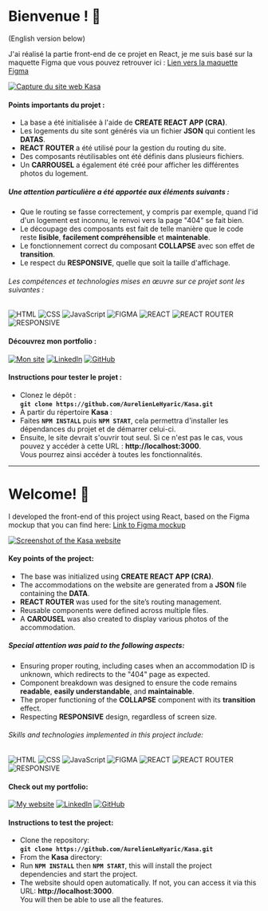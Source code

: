 # Bienvenue ! 👋
(English version below)


J'ai réalisé la partie front-end de ce projet en React, je me suis basé sur la maquette Figma que vous pouvez retrouver ici :
<a href='https://www.figma.com/design/BClyU6CCokjcMTCKhLFo5v/Kasa_FR?node-id=0-1&node-type=canvas&t=0hRd2uMgGN9qemq1-0' target="_blank">Lien vers la maquette Figma</a>

[<a href="[https://aurelienlehyaric.com/images/kasa/cover.jpg](https://aurelienlehyaric.com/images/kasa/cover.jpg)/" target="_blank">
  <img src="https://aurelienlehyaric.com/images/kasa/cover.jpg" alt="Capture du site web Kasa" />
</a>](https://aurelienlehyaric.com/images/kasa/cover.jpg)

#### Points importants du projet :
- La base a été initialisée à l'aide de **CREATE REACT APP (CRA)**.
- Les logements du site sont générés via un fichier **JSON** qui contient les **DATAS**.
- **REACT ROUTER** a été utilisé pour la gestion du routing du site.
- Des composants réutilisables ont été définis dans plusieurs fichiers.
- Un **CARROUSEL** a également été créé pour afficher les différentes photos du logement.

##### Une attention particulière a été apportée aux éléments suivants :
- Que le routing se fasse correctement, y compris par exemple, quand l'id d'un logement est inconnu, le renvoi vers la page "404" se fait bien.
- Le découpage des composants est fait de telle manière que le code reste **lisible**, **facilement compréhensible** et **maintenable**.
- Le fonctionnement correct du composant **COLLAPSE** avec son effet de **transition**.
- Le respect du **RESPONSIVE**, quelle que soit la taille d'affichage.

###### Les compétences et technologies mises en œuvre sur ce projet sont les suivantes :

![HTML](https://img.shields.io/badge/HTML-%23FFac45.svg?&style=for-the-badge&logo=html5&logoColor=white&color=orange)
![CSS](https://img.shields.io/badge/CSS-%23FFac45.svg?&style=for-the-badge&logo=css3&logoColor=white&color=blue)
![JavaScript](https://img.shields.io/badge/JAVASCRIPT-%23FFac45.svg?&style=for-the-badge&logo=javascript&logoColor=white&color=yellow)
![FIGMA](https://img.shields.io/badge/Figma-F24E1E?style=for-the-badge&logo=figma&logoColor=white)
![REACT](https://img.shields.io/badge/React-005C84?style=for-the-badge&logo=react&logoColor=white)
![REACT ROUTER](https://img.shields.io/badge/React_Router-CA4245?style=for-the-badge&logo=react-router&logoColor=white)
![RESPONSIVE](https://img.shields.io/badge/RESPONSIVE-18A303?&style=for-the-badge&logo=RESPONSIVE&logoColor=white&color=18A303)


#### Découvrez mon portfolio :
[![Mon site](https://img.shields.io/badge/website-000000?style=for-the-badge&logo=About.me&logoColor=white)](https://www.aurelienlehyaric.com)
[![LinkedIn](https://img.shields.io/badge/linkedin-%230077B5.svg?style=for-the-badge&logo=linkedin&logoColor=white)](https://www.linkedin.com/in/aurelien-le-hyaric/)
[![GitHub](https://img.shields.io/badge/GitHub-100000?style=for-the-badge&logo=github&logoColor=white)](https://github.com/AurelienLeHyaric)


#### Instructions pour tester le projet :<br>
- Clonez le dépôt :<br>
**`git clone https://github.com/AurelienLeHyaric/Kasa.git`**
- À partir du répertoire **Kasa** :<br>
- Faites **`NPM INSTALL`** puis **`NPM START`**, cela permettra d'installer les dépendances du projet et de démarrer celui-ci.
- Ensuite, le site devrait s'ouvrir tout seul. Si ce n'est pas le cas, vous pouvez y accéder à cette URL : **http://localhost:3000**.<br>
Vous pourrez ainsi accéder à toutes les fonctionnalités.


-------------------------------------------------------------------------------------------------------------------------------------------------------------------




# Welcome! 👋

I developed the front-end of this project using React, based on the Figma mockup that you can find here:
<a href='https://www.figma.com/design/BClyU6CCokjcMTCKhLFo5v/Kasa_FR?node-id=0-1&node-type=canvas&t=0hRd2uMgGN9qemq1-0' target="_blank">Link to Figma mockup</a>

[<a href="[https://aurelienlehyaric.com/images/kasa/cover.jpg](https://aurelienlehyaric.com/images/kasa/cover.jpg)/" target="_blank">
  <img src="https://aurelienlehyaric.com/images/kasa/cover.jpg" alt="Screenshot of the Kasa website" />
</a>](https://aurelienlehyaric.com/images/kasa/cover.jpg)

#### Key points of the project:
- The base was initialized using **CREATE REACT APP (CRA)**.
- The accommodations on the website are generated from a **JSON** file containing the **DATA**.
- **REACT ROUTER** was used for the site’s routing management.
- Reusable components were defined across multiple files.
- A **CAROUSEL** was also created to display various photos of the accommodation.

##### Special attention was paid to the following aspects:
- Ensuring proper routing, including cases when an accommodation ID is unknown, which redirects to the "404" page as expected.
- Component breakdown was designed to ensure the code remains **readable**, **easily understandable**, and **maintainable**.
- The proper functioning of the **COLLAPSE** component with its **transition** effect.
- Respecting **RESPONSIVE** design, regardless of screen size.

###### Skills and technologies implemented in this project include:

![HTML](https://img.shields.io/badge/HTML-%23FFac45.svg?&style=for-the-badge&logo=html5&logoColor=white&color=orange)
![CSS](https://img.shields.io/badge/CSS-%23FFac45.svg?&style=for-the-badge&logo=css3&logoColor=white&color=blue)
![JavaScript](https://img.shields.io/badge/JAVASCRIPT-%23FFac45.svg?&style=for-the-badge&logo=javascript&logoColor=white&color=yellow)
![FIGMA](https://img.shields.io/badge/Figma-F24E1E?style=for-the-badge&logo=figma&logoColor=white)
![REACT](https://img.shields.io/badge/React-005C84?style=for-the-badge&logo=react&logoColor=white)
![REACT ROUTER](https://img.shields.io/badge/React_Router-CA4245?style=for-the-badge&logo=react-router&logoColor=white)
![RESPONSIVE](https://img.shields.io/badge/RESPONSIVE-18A303?&style=for-the-badge&logo=RESPONSIVE&logoColor=white&color=18A303)

#### Check out my portfolio:
[![My website](https://img.shields.io/badge/website-000000?style=for-the-badge&logo=About.me&logoColor=white)](https://www.aurelienlehyaric.com)
[![LinkedIn](https://img.shields.io/badge/linkedin-%230077B5.svg?style=for-the-badge&logo=linkedin&logoColor=white)](https://www.linkedin.com/in/aurelien-le-hyaric/)
[![GitHub](https://img.shields.io/badge/GitHub-100000?style=for-the-badge&logo=github&logoColor=white)](https://github.com/AurelienLeHyaric)

#### Instructions to test the project:<br>
- Clone the repository:<br>
**`git clone https://github.com/AurelienLeHyaric/Kasa.git`**
- From the **Kasa** directory:<br>
- Run **`NPM INSTALL`** then **`NPM START`**, this will install the project dependencies and start the project.
- The website should open automatically. If not, you can access it via this URL: **http://localhost:3000**.<br>
You will then be able to use all the features.

